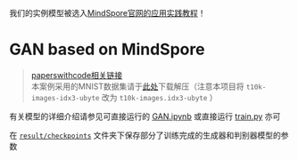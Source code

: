 我们的实例模型被选入[MindSpore官网的应用实践教程](https://www.mindspore.cn/tutorials/application/zh-CN/master/generative/gan.html)！

# GAN based on MindSpore

> [paperswithcode相关链接](https://paperswithcode.com/paper/generative-adversarial-networks)  
> 本案例采用的MNIST数据集请于[此处](http://yann.lecun.com/exdb/mnist/)下载解压（注意本项目将 `t10k-images-idx3-ubyte` 改为 `t10k-images.idx3-ubyte` ）

有关模型的详细介绍请参见可直接运行的 [GAN.ipynb](https://github.com/xxayt/mindspore-GAN/blob/main/GAN.ipynb) 或直接运行 [train.py](https://github.com/xxayt/mindspore-GAN/blob/main/train.py) 亦可

在  [`result/checkpoints`](https://github.com/xxayt/mindspore-GAN/tree/main/result/checkpoints) 文件夹下保存部分了训练完成的生成器和判别器模型的参数
